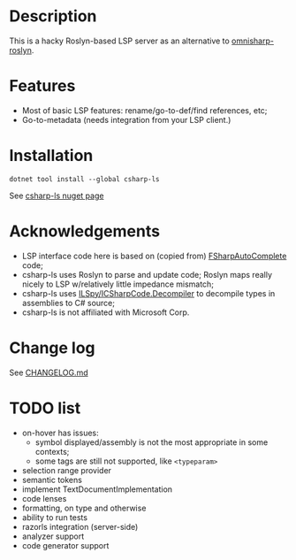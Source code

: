 # Description
This is a hacky Roslyn-based LSP server as an alternative to 
[omnisharp-roslyn](https://github.com/OmniSharp/omnisharp-roslyn).

# Features
- Most of basic LSP features: rename/go-to-def/find references, etc;
- Go-to-metadata (needs integration from your LSP client.)

# Installation
`dotnet tool install --global csharp-ls`

See [csharp-ls nuget page](https://www.nuget.org/packages/csharp-ls/)

# Acknowledgements
- LSP interface code here is based on (copied from)  [FSharpAutoComplete](https://github.com/fsharp/FsAutoComplete) code;
- csharp-ls uses Roslyn to parse and update code; Roslyn maps really nicely to LSP w/relatively little impedance mismatch;
- csharp-ls uses [ILSpy/ICSharpCode.Decompiler](https://github.com/icsharpcode/ILSpy) to decompile types in assemblies to C# source;
- csharp-ls is not affiliated with Microsoft Corp.

# Change log
See [CHANGELOG.md](CHANGELOG.md)

# TODO list
 - on-hover has issues:
    - symbol displayed/assembly is not the most appropriate in some contexts; 
    - some tags are still not supported, like `<typeparam>`
 - selection range provider
 - semantic tokens
 - implement TextDocumentImplementation
 - code lenses
 - formatting, on type and otherwise
 - ability to run tests
 - razorls integration (server-side)
 - analyzer support
 - code generator support
